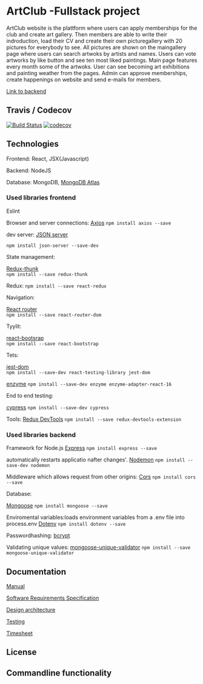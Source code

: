 # ArtClub -Fullstack project


ArtClub website is the plattform where users can apply memberships for the club and create art gallery. Then members are able to write their indroduction, load their CV and create their own picturegallery with 20 pictures for everybody to see. All pictures are shown on the maingallery page where users can search artwoks by artists and names. Users can vote artworks by like button and see ten most liked paintings. Main page features every month some of the artwoks. User can see becoming art exhibitions and painting weather from the pages.  Admin can approve memberships, create happenings on website and send e-mails for members.

[Link to backend](https://github.com/vsvala/Art_Club_back )

## Travis / Codecov

[![Build Status](https://travis-ci.org/vsvala/Art_Club.svg?branch=master)](https://travis-ci.org/vsvala/Art_Club) [![codecov](https://codecov.io/gh/vsvala/Art_Club/branch/master/graph/badge.svg)](https://codecov.io/gh/vsvala/Art_Club)



## Technologies

Frontend: React, JSX(Javascript)

Backend: NodeJS 

Database: MongoDB, [MongoDB Atlas](https://www.mongodb.com/)

### Used libraries frontend

Eslint

Browser and server connections:
[Axios](https://github.com/axios/axios)
```npm install axios --save ```

dev server:
[JSON server](https://github.com/typicode/json-server)

```npm install json-server --save-dev```


State management:

[Redux-thunk](https://github.com/reduxjs/redux-thunk)		
```npm install --save redux-thunk```

Redux:
```npm install --save react-redux```

Navigation:

[React router](https://github.com/ReactTraining/react-router)   
```npm install --save react-router-dom```


Tyylit:

[react-bootsrap](https://react-bootstrap.github.io/) 		
```npm install --save react-bootstrap```	

Tets:

[jest-dom](https://www.npmjs.com/package/jest-dom)   
```npm install --save-dev react-testing-library jest-dom```

[enzyme](https://github.com/airbnb/enzyme) 
```npm install --save-dev enzyme enzyme-adapter-react-16```

End to end testing:

[cypress]()
```npm install --save-dev cypress```

Tools:
[Redux DevTools](https://chrome.google.com/webstore/detail/redux-devtools/lmhkpmbekcpmknklioeibfkpmmfibljd)
```npm install --save redux-devtools-extension```


### Used libraries backend

Framework for Node.js
[Express](http://expressjs.com/)
```npm install express --save ```

automatically restarts applicatio nafter changes'. 
[Nodemon](https://github.com/remy/nodemon)
```npm install --save-dev nodemon```

Middleware which allows request from other origins:
[Cors](https://github.com/expressjs/cors)
```npm install cors --save```


Database:

[Mongoose](https://mongoosejs.com/index.html)
```npm install mongoose --save```

Enviromental variables:loads environment variables from a .env file into process.env
[Dotenv](https://github.com/motdotla/dotenv#readme)
```npm install dotenv --save```

Passwordhashing:
[bcrypt](https://github.com/kelektiv/node.bcrypt.js)

Validating unique values:
[mongoose-unique-validator](ttps://www.npmjs.com/package/mongoose-unique-validator)
```npm install --save mongoose-unique-validator```


## Documentation

[Manual]( )

[Software Requirements Specification]( )

[Design architecture]( )

[Testing]( )

[Timesheet](https://github.com/vsvala/Art_Club/blob/master/documentation/timesheet.md)

## License

## Commandline functionality


